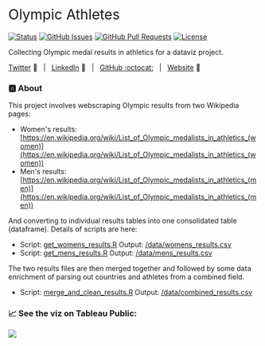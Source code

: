 <h1 style="font-weight:normal">
  Olympic Athletes 
</h1>


[![Status](https://img.shields.io/badge/status-active-success.svg)]() [![GitHub Issues](https://img.shields.io/github/issues/wjsutton/olympic_athletics.svg)](https://github.com/wjsutton/olympic_athletics/issues) [![GitHub Pull Requests](https://img.shields.io/github/issues-pr/wjsutton/olympic_athletics.svg)](https://github.com/wjsutton/olympic_athletics/pulls) [![License](https://img.shields.io/badge/license-MIT-blue.svg)](/LICENSE)

Collecting Olympic medal results in athletics for a dataviz project.

[Twitter][Twitter] :speech_balloon:&nbsp;&nbsp;&nbsp;|&nbsp;&nbsp;&nbsp;[LinkedIn][LinkedIn] :necktie:&nbsp;&nbsp;&nbsp;|&nbsp;&nbsp;&nbsp;[GitHub :octocat:][GitHub]&nbsp;&nbsp;&nbsp;|&nbsp;&nbsp;&nbsp;[Website][Website] :link:


<!--
Quick Link 
-->

[Twitter]:https://twitter.com/WJSutton12
[LinkedIn]:https://www.linkedin.com/in/will-sutton-14711627/
[GitHub]:https://github.com/wjsutton
[Website]:https://wjsutton.github.io/

### :a: About

This project involves webscraping Olympic results from two Wikipedia pages:
- Women's results: [https://en.wikipedia.org/wiki/List_of_Olympic_medalists_in_athletics_(women)](https://en.wikipedia.org/wiki/List_of_Olympic_medalists_in_athletics_(women))
- Men's results:   [https://en.wikipedia.org/wiki/List_of_Olympic_medalists_in_athletics_(men)](https://en.wikipedia.org/wiki/List_of_Olympic_medalists_in_athletics_(men))

And converting to individual results tables into one consolidated table (dataframe). Details of scripts are here:
- Script: [get_womens_results.R](get_womens_results.R) Output: [/data/womens_results.csv](data/womens_results.csv)
- Script: [get_mens_results.R](get_mens_results.R) Output: [/data/mens_results.csv](data/mens_results.csv)

The two results files are then merged together and followed by some data enrichment of parsing out countries and athletes from a combined field.
- Script: [merge_and_clean_results.R](merge_and_clean_results.R) Output: [/data/combined_results.csv](data/combined_results.csv)

### :chart_with_upwards_trend: See the viz on Tableau Public:<br>
<a href="https://public.tableau.com/profile/will7508#!/vizhome/RunningforOlympicGold/RunningforOlympicGold">
<img src="https://public.tableau.com/static/images/Ru/RunningforOlympicGold/RunningforOlympicGold/1.png">
</a>

